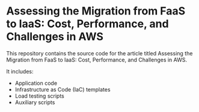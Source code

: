 # Assessing the Migration from FaaS to IaaS: Cost, Performance, and Challenges in AWS

This repository contains the source code for the article titled Assessing the Migration from FaaS to IaaS: Cost, Performance, and Challenges in AWS.

It includes:

- Application code
- Infrastructure as Code (IaC) templates
- Load testing scripts
- Auxiliary scripts